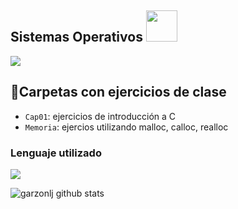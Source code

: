 <h2> Sistemas Operativos <img <img src="https://media.giphy.com/media/12oufCB0MyZ1Go/giphy.gif" width="50"></h2>

   <p align="left">
   <img src="https://img.shields.io/badge/STATUS-EN%20DESAROLLO-green">
   </p>

## :hammer:Carpetas con ejercicios de clase

- `Cap01`: ejercicios de introducción a C
- `Memoria`: ejercios utilizando malloc, calloc, realloc

### Lenguaje utilizado
<img src="https://img.shields.io/badge/-C%20&%20C++-659ad2?style=flat&logo=c%2B%2B&logoColor=ffffff">

![garzonlj github stats](https://github-readme-stats.vercel.app/api?username=garzonlj&show_icons=true&hide_border=true)
